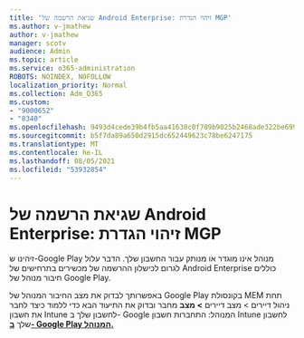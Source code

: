 ```yaml
---
title: 'שגיאת הרשמה של Android Enterprise: זיהוי הגדרת MGP'
ms.author: v-jmathew
author: v-jmathew
manager: scotv
audience: Admin
ms.topic: article
ms.service: o365-administration
ROBOTS: NOINDEX, NOFOLLOW
localization_priority: Normal
ms.collection: Adm_O365
ms.custom:
- "9000652"
- "8340"
ms.openlocfilehash: 9493d4cede39b4fb5aa41638c0f709b9025b2468ade322be6991bdad17e97d5d
ms.sourcegitcommit: b5f7da89a650d2915dc652449623c78be6247175
ms.translationtype: MT
ms.contentlocale: he-IL
ms.lasthandoff: 08/05/2021
ms.locfileid: "53932854"
---
```

# <a name="android-enterprise-enrollment-error-mgp-set-up-detection"></a>שגיאת הרשמה של Android Enterprise: זיהוי הגדרת MGP

זיהינו ש-Google Play מנוהל אינו מוגדר או מנותק עבור החשבון שלך. הדבר עלול לגרום לכישלון ההרשמה של מכשירים בתרחישים של Android Enterprise כוללים חיבור מנוהל של Google Play.

באפשרותך לבדוק את מצב החיבור המנוהל של Google Play בקונסולת MEM תחת ניהול דיירים > מצב דיירים **> מצב** מחבר ובדוק את התיעוד הבא כדי ללמוד כיצד לחבר את חשבון Intune לחשבון שלך ב- Google המנוהל: התחברות חשבון Intune לחשבון שלך **[ב- Google Play המנוהל.](https://docs.microsoft.com/mem/intune/enrollment/connect-intune-android-enterprise)**
